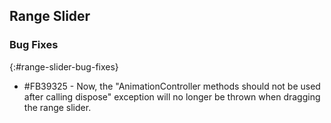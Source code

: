 ## Range Slider

### Bug Fixes
{:#range-slider-bug-fixes}

* \#FB39325 - Now, the "AnimationController methods should not be used after calling dispose" exception will no longer be thrown when dragging the range slider.
